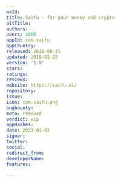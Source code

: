 ```yaml
---
wsId: 
title: Saifu - for your money and crypto
altTitle: 
authors: 
users: 1000
appId: com.saifu
appCountry: 
released: 2018-08-21
updated: 2019-02-15
version: '1.0'
stars: 
ratings: 
reviews: 
website: https://saifu.ai/
repository: 
issue: 
icon: com.saifu.png
bugbounty: 
meta: removed
verdict: wip
appHashes: 
date: 2023-01-02
signer: 
twitter: 
social: 
redirect_from: 
developerName: 
features: 

---
```



